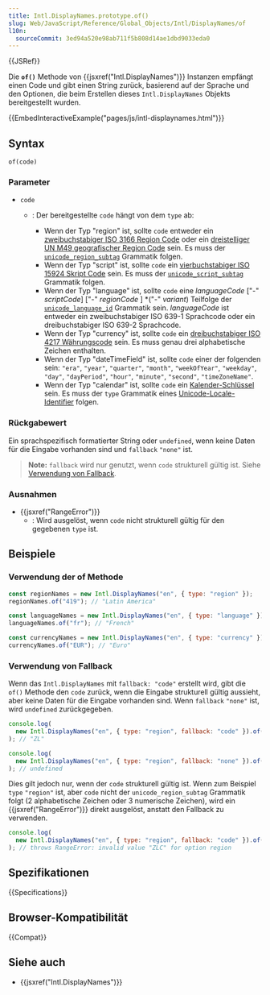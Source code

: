 ```yaml
---
title: Intl.DisplayNames.prototype.of()
slug: Web/JavaScript/Reference/Global_Objects/Intl/DisplayNames/of
l10n:
  sourceCommit: 3ed94a520e98ab711f5b808d14ae1dbd9033eda0
---
```


{{JSRef}}

Die **`of()`** Methode von {{jsxref("Intl.DisplayNames")}} Instanzen empfängt einen Code und gibt einen String zurück, basierend auf der Sprache und den Optionen, die beim Erstellen dieses `Intl.DisplayNames` Objekts bereitgestellt wurden.

{{EmbedInteractiveExample("pages/js/intl-displaynames.html")}}

## Syntax

```js-nolint
of(code)
```

### Parameter

- `code`

  - : Der bereitgestellte `code` hängt von dem `type` ab:

    - Wenn der Typ "region" ist, sollte `code` entweder ein [zweibuchstabiger ISO 3166 Region Code](https://www.iso.org/iso-3166-country-codes.html) oder ein [dreistelliger UN M49 geografischer Region Code](https://unstats.un.org/unsd/methodology/m49/) sein. Es muss der [`unicode_region_subtag`](https://unicode.org/reports/tr35/#unicode_region_subtag) Grammatik folgen.
    - Wenn der Typ "script" ist, sollte `code` ein [vierbuchstabiger ISO 15924 Skript Code](https://unicode.org/iso15924/iso15924-codes.html) sein. Es muss der [`unicode_script_subtag`](https://unicode.org/reports/tr35/#unicode_script_subtag) Grammatik folgen.
    - Wenn der Typ "language" ist, sollte `code` eine _languageCode_ \["-" _scriptCode_] \["-" _regionCode_ ] \*("-" _variant_) Teilfolge der [`unicode_language_id`](https://unicode.org/reports/tr35/#Unicode_language_identifier) Grammatik sein. _languageCode_ ist entweder ein zweibuchstabiger ISO 639-1 Sprachcode oder ein dreibuchstabiger ISO 639-2 Sprachcode.
    - Wenn der Typ "currency" ist, sollte `code` ein [dreibuchstabiger ISO 4217 Währungscode](https://www.iso.org/iso-4217-currency-codes.html) sein. Es muss genau drei alphabetische Zeichen enthalten.
    - Wenn der Typ "dateTimeField" ist, sollte `code` einer der folgenden sein: `"era"`, `"year"`, `"quarter"`, `"month"`, `"weekOfYear"`, `"weekday"`, `"day"`, `"dayPeriod"`, `"hour"`, `"minute"`, `"second"`, `"timeZoneName"`.
    - Wenn der Typ "calendar" ist, sollte `code` ein [Kalender-Schlüssel](/de/docs/Web/JavaScript/Reference/Global_Objects/Intl/Locale/calendar) sein. Es muss der `type` Grammatik eines [Unicode-Locale-Identifier](https://unicode.org/reports/tr35/#32-unicode-locale-identifier) folgen.

### Rückgabewert

Ein sprachspezifisch formatierter String oder `undefined`, wenn keine Daten für die Eingabe vorhanden sind und `fallback` `"none"` ist.

> **Note:** `fallback` wird nur genutzt, wenn `code` strukturell gültig ist. Siehe [Verwendung von Fallback](#verwendung_von_fallback).

### Ausnahmen

- {{jsxref("RangeError")}}
  - : Wird ausgelöst, wenn `code` nicht strukturell gültig für den gegebenen `type` ist.

## Beispiele

### Verwendung der of Methode

```js
const regionNames = new Intl.DisplayNames("en", { type: "region" });
regionNames.of("419"); // "Latin America"

const languageNames = new Intl.DisplayNames("en", { type: "language" });
languageNames.of("fr"); // "French"

const currencyNames = new Intl.DisplayNames("en", { type: "currency" });
currencyNames.of("EUR"); // "Euro"
```

### Verwendung von Fallback

Wenn das `Intl.DisplayNames` mit `fallback: "code"` erstellt wird, gibt die `of()` Methode den `code` zurück, wenn die Eingabe strukturell gültig aussieht, aber keine Daten für die Eingabe vorhanden sind. Wenn `fallback` `"none"` ist, wird `undefined` zurückgegeben.

```js
console.log(
  new Intl.DisplayNames("en", { type: "region", fallback: "code" }).of("ZL"),
); // "ZL"

console.log(
  new Intl.DisplayNames("en", { type: "region", fallback: "none" }).of("ZL"),
); // undefined
```

Dies gilt jedoch nur, wenn der `code` strukturell gültig ist. Wenn zum Beispiel `type` `"region"` ist, aber `code` nicht der `unicode_region_subtag` Grammatik folgt (2 alphabetische Zeichen oder 3 numerische Zeichen), wird ein {{jsxref("RangeError")}} direkt ausgelöst, anstatt den Fallback zu verwenden.

```js
console.log(
  new Intl.DisplayNames("en", { type: "region", fallback: "code" }).of("ZLC"),
); // throws RangeError: invalid value "ZLC" for option region
```

## Spezifikationen

{{Specifications}}

## Browser-Kompatibilität

{{Compat}}

## Siehe auch

- {{jsxref("Intl.DisplayNames")}}
